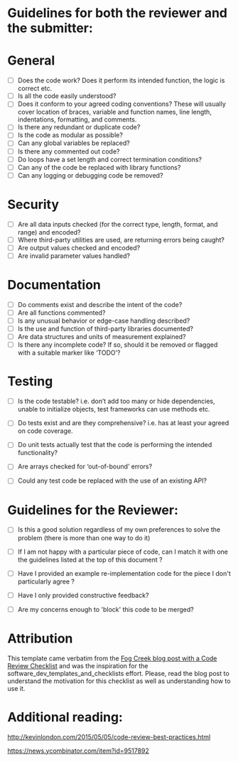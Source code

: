 
# Guidelines for both the reviewer and the submitter:

# General


- [ ] Does the code work? Does it perform its intended function, the logic is
correct etc.
- [ ] Is all the code easily understood?
- [ ] Does it conform to your agreed coding conventions? These will usually
cover location of braces, variable and function names, line length,
indentations, formatting, and comments.
- [ ] Is there any redundant or duplicate code?
- [ ] Is the code as modular as possible?
- [ ] Can any global variables be replaced?
- [ ] Is there any commented out code?
- [ ] Do loops have a set length and correct termination conditions?
- [ ] Can any of the code be replaced with library functions?
- [ ] Can any logging or debugging code be removed?

# Security

- [ ] Are all data inputs checked (for the correct type, length, format,
  and range) and encoded?
- [ ] Where third-party utilities are used, are returning errors being
  caught?
- [ ]  Are output values checked and encoded?
- [ ]  Are invalid parameter values handled?

# Documentation

- [ ] Do comments exist and describe the intent of the code?
- [ ] Are all functions commented?
- [ ] Is any unusual behavior or edge-case handling described?
- [ ] Is the use and function of third-party libraries documented?
- [ ] Are data structures and units of measurement explained?
- [ ] Is there any incomplete code? If so, should it be removed or flagged
  with a suitable marker like ‘TODO’?

# Testing

- [ ] Is the code testable? i.e. don’t add too many or hide
  dependencies, unable to initialize objects, test frameworks can use
  methods etc.
- [ ] Do tests exist and are they comprehensive? i.e. has at least your
  agreed on code coverage.
- [ ] Do unit tests actually test that the code is performing the intended
  functionality?
- [ ] Are arrays checked for ‘out-of-bound’ errors?
- [ ] Could any test code be replaced with the use of an existing API?



# Guidelines for the Reviewer:


- [ ] Is this a good solution regardless of my own preferences to solve
    the problem (there is more than one way to do it)
- [ ] If I am not happy with a particular piece of code,
    can I match it with one the guidelines listed at the top of this document ?
- [ ] Have I provided an example re-implementation code for the piece
    I don't particularly agree ?
- [ ] Have I only provided constructive feedback?
- [ ] Are my concerns enough to 'block' this code to be merged?


# Attribution

This template came verbatim from the [Fog Creek blog post with a Code Review
Checklist](http://blog.fogcreek.com/increase-defect-detection-with-our-code-review-checklist-example/)
and was the inspiration for the software_dev_templates_and_checklists
effort.  Please, read the blog post to understand the motivation for
this checklist as well as understanding how to use it.

# Additional reading:

http://kevinlondon.com/2015/05/05/code-review-best-practices.html

https://news.ycombinator.com/item?id=9517892
